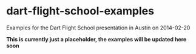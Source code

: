dart-flight-school-examples
===========================

Examples for the Dart Flight School presentation in Austin on 2014-02-20

**This is currently just a placeholder, the examples will be updated here soon**
